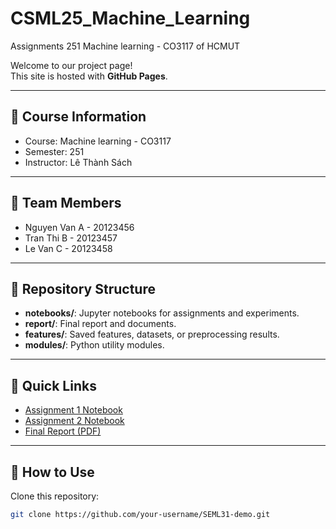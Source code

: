 # CSML25_Machine_Learning
Assignments 251 Machine learning - CO3117 of HCMUT

Welcome to our project page!  
This site is hosted with **GitHub Pages**.

---

## 📌 Course Information
- Course: Machine learning - CO3117
- Semester: 251
- Instructor: Lê Thành Sách

---

## 👥 Team Members
- Nguyen Van A - 20123456
- Tran Thi B - 20123457
- Le Van C - 20123458

---

## 📂 Repository Structure

- **notebooks/**: Jupyter notebooks for assignments and experiments.  
- **report/**: Final report and documents.  
- **features/**: Saved features, datasets, or preprocessing results.  
- **modules/**: Python utility modules.  

---

## 🔗 Quick Links

- [Assignment 1 Notebook](notebooks/assignment1.ipynb)  
- [Assignment 2 Notebook](notebooks/assignment2.ipynb)  
- [Final Report (PDF)](report/report.pdf)

---

## 🚀 How to Use

Clone this repository:
```bash
git clone https://github.com/your-username/SEML31-demo.git

